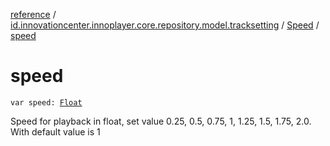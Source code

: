 [reference](../../index.md) / [id.innovationcenter.innoplayer.core.repository.model.tracksetting](../index.md) / [Speed](index.md) / [speed](./speed.md)

# speed

`var speed: `[`Float`](https://kotlinlang.org/api/latest/jvm/stdlib/kotlin/-float/index.html)

Speed for playback in float, set value 0.25, 0.5, 0.75, 1, 1.25, 1.5, 1.75, 2.0. With default value is 1

